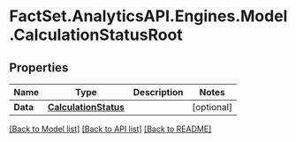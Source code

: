 # FactSet.AnalyticsAPI.Engines.Model.CalculationStatusRoot

## Properties

Name | Type | Description | Notes
------------ | ------------- | ------------- | -------------
**Data** | [**CalculationStatus**](CalculationStatus.md) |  | [optional] 

[[Back to Model list]](../README.md#documentation-for-models) [[Back to API list]](../README.md#documentation-for-api-endpoints) [[Back to README]](../README.md)

